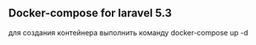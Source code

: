 ##  Docker-compose for laravel 5.3

для создания контейнера выполнить команду docker-compose up -d 
